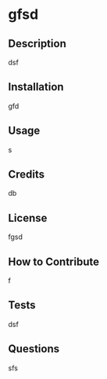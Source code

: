 # gfsd

## Description

dsf

## Installation

gfd

## Usage

s

## Credits

db
  
## License
    
fgsd
    
## How to Contribute
    
f
    
## Tests
    
dsf
    
## Questions
    
sfs